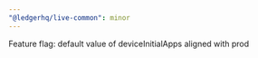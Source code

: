 ```yaml
---
"@ledgerhq/live-common": minor
---
```


Feature flag: default value of deviceInitialApps aligned with prod
